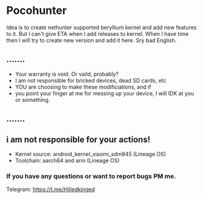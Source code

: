 # Pocohunter
Idea is to create nethunter supported beryllium kernel and add new features to it. But I can't give ETA when I add releases to kernel. When I have time then I will try to create new version and add it here. Sry bad English.

## .......
* Your warranty is void. Or vaild, probably?
* I am not responsible for bricked devices, dead SD cards, etc
* YOU are choosing to make these modificiations, and if 
* you point your finger at me for messing up your device, I will IDK at you or something.
## .......
## i am not responsible for your actions!


* Kernel source: android_kernel_xiaomi_sdm845 (Lineage OS)
* Toolchain: aarch64 and arm (Lineage OS)
### If you have any questions or want to report bugs PM me.
Telegram: https://t.me/Hilledkinged
